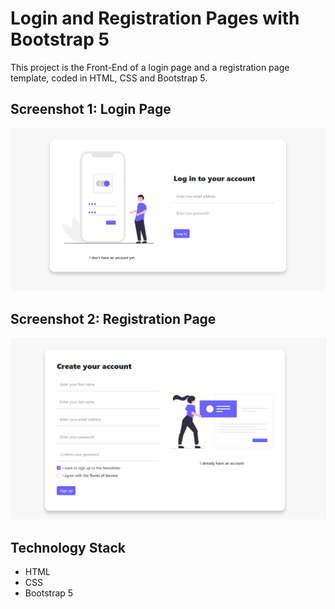 # Login and Registration Pages with Bootstrap 5

This project is the Front-End of a login page and a registration page template, coded in  HTML, CSS and Bootstrap 5.

## Screenshot 1: Login Page

![Screenshot](Screenshot_1.png)

## Screenshot 2: Registration Page

![Screenshot](Screenshot_2.png)

## Technology Stack

+ HTML
+ CSS
+ Bootstrap 5